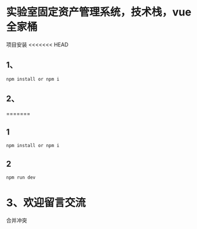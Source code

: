 # 实验室固定资产管理系统，技术栈，vue全家桶
项目安装
<<<<<<< HEAD
## 1、
`
npm install or npm i
`
## 2、
=======
## 1
`
npm install or npm i
`
## 2
`
npm run dev
`
# 3、欢迎留言交流
合并冲突
